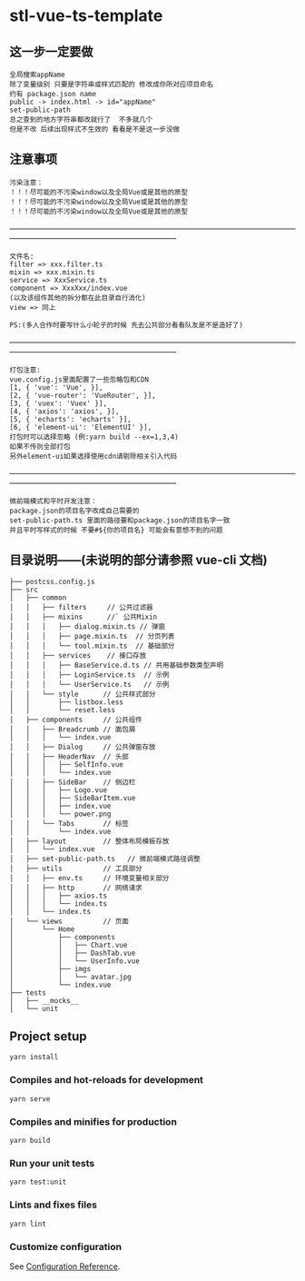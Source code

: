 # stl-vue-ts-template

## 这一步一定要做
```
全局搜索appName
除了变量级别 只要是字符串或样式匹配的 修改成你所对应项目命名
约有 package.json name
public -> index.html -> id="appName"
set-public-path
总之查到的地方字符串都改就行了  不多就几个
但是不改 后续出现样式不生效的 看看是不是这一步没做
```

## 注意事项
```
污染注意：
！！！尽可能的不污染window以及全局Vue或是其他的原型
！！！尽可能的不污染window以及全局Vue或是其他的原型
！！！尽可能的不污染window以及全局Vue或是其他的原型
```
—————————————————————————————————————————————————————————
```
文件名:
filter => xxx.filter.ts
mixin => xxx.mixin.ts
service => XxxService.ts
component => XxxXxx/index.vue
(以及该组件其他的拆分都在此目录自行消化)
view => 同上

PS:(多人合作时要写什么小轮子的时候 先去公共部分看看队友是不是造好了)
```
—————————————————————————————————————————————————————————
```
打包注意:
vue.config.js里面配置了一些忽略包和CDN
[1, { 'vue': 'Vue', }],
[2, { 'vue-router': 'VueRouter', }],
[3, { 'vuex': 'Vuex' }],
[4, { 'axios': 'axios', }],
[5, { 'echarts': 'echarts' }],
[6, { 'element-ui': 'ElementUI' }],
打包时可以选择忽略 (例:yarn build --ex=1,3,4)
如果不传则全部打包
另外element-ui如果选择使用cdn请剔除相关引入代码
```
—————————————————————————————————————————————————————————

```
微前端模式和平时开发注意：
package.json的项目名字改成自己需要的
set-public-path.ts 里面的路径要和package.json的项目名字一致
并且平时写样式的时候 不要#${你的项目名} 可能会有意想不到的问题
```

## 目录说明——(未说明的部分请参照 vue-cli 文档)

```
├── postcss.config.js
├── src
│   ├── common
│   │   ├── filters     // 公共过滤器
│   │   ├── mixins      //` 公共Mixin
│   │   │   ├── dialog.mixin.ts // 弹窗
│   │   │   ├── page.mixin.ts  // 分页列表
│   │   │   └── tool.mixin.ts  // 基础部分
│   │   ├── services    // 接口存放
│   │   │   ├── BaseService.d.ts // 共用基础参数类型声明
│   │   │   ├── LoginService.ts  // 示例
│   │   │   └── UserService.ts   // 示例
│   │   └── style      // 公共样式部分
│   │       ├── listbox.less
│   │       └── reset.less
│   ├── components     // 公共组件
│   │   ├── Breadcrumb // 面包屑
│   │   │   └── index.vue
│   │   ├── Dialog     // 公共弹窗存放
│   │   ├── HeaderNav  // 头部
│   │   │   ├── SelfInfo.vue
│   │   │   └── index.vue
│   │   ├── SideBar    // 侧边栏
│   │   │   ├── Logo.vue
│   │   │   ├── SideBarItem.vue
│   │   │   ├── index.vue
│   │   │   └── power.png
│   │   └── Tabs       // 标签
│   │       └── index.vue
│   ├── layout         // 整体布局模板存放
│   │   └── index.vue
│   ├── set-public-path.ts   // 微前端模式路径调整
│   ├── utils          // 工具部分
│   │   ├── env.ts     // 环境变量相关部分
│   │   ├── http       // 网络请求
│   │   │   ├── axios.ts
│   │   │   └── index.ts
│   │   └── index.ts
│   └── views          // 页面
│       └── Home
│           ├── components
│           │   ├── Chart.vue
│           │   ├── DashTab.vue
│           │   └── UserInfo.vue
│           ├── imgs
│           │   └── avatar.jpg
│           └── index.vue
├── tests
│   ├── __mocks__
│   └── unit
```

## Project setup

```
yarn install
```

### Compiles and hot-reloads for development

```
yarn serve
```

### Compiles and minifies for production

```
yarn build
```

### Run your unit tests

```
yarn test:unit
```

### Lints and fixes files

```
yarn lint
```

### Customize configuration

See [Configuration Reference](https://cli.vuejs.org/config/).
